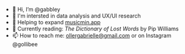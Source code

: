 - 👋 Hi, I’m @gabbley
- 👀 I'm intersted in data analysis and UX/UI research
- 🌱 Helping to expand [musicmin.app](https://www.musicmin.app/)
- 📖 Currently reading: <i>The Dictionary of Lost Words</i> by Pip Williams
- 📫 How to reach me: ollergabrielle@gmail.com or on Instagram @gollibee

<!---
gabbley/gabbley is a ✨ special ✨ repository because its `README.md` (this file) appears on your GitHub profile.
You can click the Preview link to take a look at your changes.
--->
